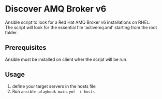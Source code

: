 # Discover AMQ Broker v6

Ansible script to look for a Red Hat AMQ Broker v6 installations on RHEL.
The script will look for the essential file 'activemq.xml' starting from the root folder.

## Prerequisites

Ansible must be installed on client wher the script will be run.

## Usage

1. define your target servers in the hosts file  
2. Run `ansible-playbook main.yml -i hosts`
